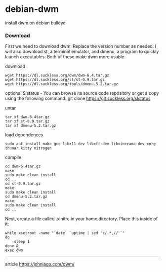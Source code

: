 # debian-dwm
 install dwm on debian bulleye

### Download
First we need to download dwm. Replace the version number as needed. I will also download st, a terminal emulator, and dmenu, a program to quickly launch executables. Both of these make dwm more usable.

download

````
wget https://dl.suckless.org/dwm/dwm-6.4.tar.gz
wget https://dl.suckless.org/st/st-0.9.tar.gz
wget https://dl.suckless.org/tools/dmenu-5.2.tar.gz
````
optional Slstatus - You can browse its source code repository or get a copy using the following command:
git clone https://git.suckless.org/slstatus

untar

````
tar xf dwm-6.4tar.gz
tar xf st-0.9.tar.gz
tar xf dmenu-5.2.tar.gz
````

load dependences

````
sudo apt install make gcc libx11-dev libxft-dev libxinerama-dev xorg thunar kitty nitrogen
````
compile

````
cd dwm-6.4tar.gz
make
sudo make clean install
cd ..
cd st-0.9.tar.gz
make
sudo make clean install
cd dmenu-5.2.tar.gz
make
sudo make clean install
cd ..
````
Next, create a file called .xinitrc in your home directory. Place this inside of it:
````
while xsetroot -name "`date` `uptime | sed 's/.*,//'`"
do
	sleep 1
done &
exec dwm
````





---
article https://johnjago.com/dwm/ 
